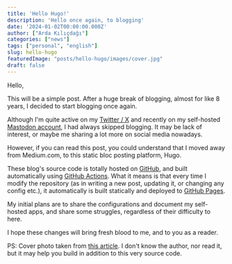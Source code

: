 ```yaml
---
title: 'Hello Hugo!'
description: 'Hello once again, to blogging'
date: '2024-01-02T00:00:00.000Z'
author: ["Arda Kılıçdağı"]
categories: ["news"]
tags: ["personal", "english"]
slug: hello-hugo
featuredImage: "posts/hello-hugo/images/cover.jpg"
draft: false
---
```


Hello,

This will be a simple post. After a huge break of blogging, almost for like 8 years, I decided to start blogging once again.

Although I'm quite active on my [Twitter / X](https://twitter.com/ardadev) and recently on my self-hosted [Mastodon account](https://micro.arda.pw/@arda), I had always skipped blogging. It may be lack of interest, or maybe me sharing a lot more on social media nowadays.

However, if you can read this post, you could understand that I moved away from Medium.com, to this static bloc posting platform, Hugo.

These blog's source code is totally hosted on [GitHub](https://github.com/ardakilic/arda.pw), and built automatically using [GitHub Actions](https://docs.github.com/en/actions). What it means is that every time I modify the repository (as in writing a new post, updating it, or changing any config etc.), it automatically is built statically and deployed to [GitHub Pages](https://pages.github.com/).

My initial plans are to share the configurations and document my self-hosted apps, and share some struggles, regardless of their difficulty to here.

I hope these changes will bring fresh blood to me, and to you as a reader.

PS: Cover photo taken from [this article](https://schnerring.net/blog/create-a-hugo-website-with-github-pages-github-actions-and-cloudflare/). I don't know the author, nor read it, but it may help you build in addition to this very source code.